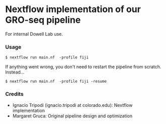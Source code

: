 # Nextflow implementation of our GRO-seq pipeline

For internal Dowell Lab use.

### Usage

    $ nextflow run main.nf  -profile fiji

If anything went wrong, you don't need to restart the pipeline from scratch. Instead...

    $ nextflow run main.nf  -profile fiji -resume


### Credits

* Ignacio Tripodi (ignacio.tripodi at colorado.edu): Nextflow implementation
* Margaret Gruca: Original pipeline design and optimization
